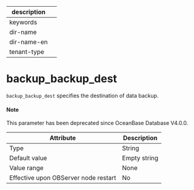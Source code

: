 | description ||
|---|---|
| keywords ||
| dir-name ||
| dir-name-en ||
| tenant-type ||

backup_backup_dest
=======================================

`backup_backup_dest` specifies the destination of data backup.

<main id="notice" type='explain'>
  <h4>Note</h4>
  <p>This parameter has been deprecated since OceanBase Database V4.0.0. </p>
</main>

| Attribute | Description |
|------------------|-------|
| Type | String |
| Default value | Empty string |
| Value range | None |
| Effective upon OBServer node restart | No |
